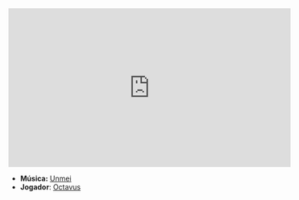 <iframe width="560" height="315" src="https://www.youtube.com/embed/asyT-N1Ip70?si=zSTpfkguMZMnYUCd" title="YouTube video player" frameborder="0" allow="accelerometer; autoplay; clipboard-write; encrypted-media; gyroscope; picture-in-picture; web-share" referrerpolicy="strict-origin-when-cross-origin" allowfullscreen></iframe>

- **Música:** [Unmei](../Músicas/Unmei.md)
- **Jogador**: [Octavus](../Membros/Octavus.md)
